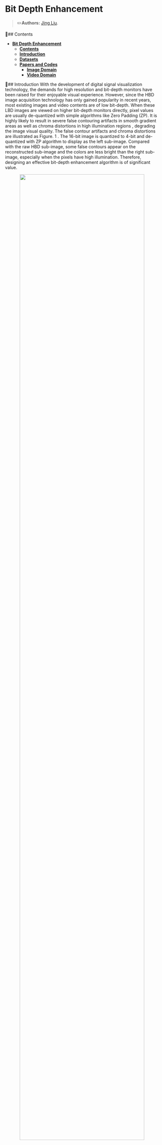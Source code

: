# Bit Depth Enhancement <a name="headin"></a>

> :pencil2:**Authors:**
> [Jing Liu](https://github.com/TJUMMG).

:bookmark:## Contents
- **[Bit Depth Enhancement <a name="headin"></a>](#bit-deep-enhancement-)**	
	- **[Contents](#contents)**	
	- **[Introduction](#introduction)**
	- **[Datasets](#datasets)**
	- **[Papers and Codes](#papers-and-codes)**
		- **[Image Domain](#image-domain)**
		- **[Video Domain](#video-domian)**

:blue_book:## Introduction
With the development of digital signal visualization technology, the demands for high resolution and bit-depth monitors have been raised for their enjoyable visual experience. However, since the HBD image acquisition technology has only gained popularity in recent years, most existing images and video contents are of low bit-depth. When these LBD images are viewed on higher bit-depth monitors directly, pixel values are usually de-quantized with simple algorithms like Zero Padding (ZP). It is highly likely to result in severe false contouring artifacts in smooth gradient areas as well as chroma distortions in high illumination regions , degrading the image visual quality. The false contour artifacts and chroma distortions are illustrated as Figure. 1 . The 16-bit image is quantized to 4-bit and de-quantized with ZP algorithm to display as the left sub-image. Compared with the raw HBD sub-image, some false contours appear on the reconstructed sub-image and the colors are less bright than the right sub-image, especially when the pixels have high illumination. Therefore, designing an effective bit-depth enhancement algorithm is of significant value.

<p align="center">
    <img src="intro.png" width="90%" /> <br />
    <em> 
    Figure 1: Illustration of false contour artifacts and chroma distortions.
    </em>
</p>


:file_folder:## Datasets

&nbsp; &nbsp; 位深增强算法的设计和验证离不开高位深内容数据库，目前国内外常用的高位深图像和视频数据集有Sintel数据集、MIT-Adobe 5K数据集、TESTIMAGES数据集、FuntHDR数据集、SJTU HDR、Tears of Steel数据集、SVT数据集。
   |**Year**|**Dataset**|**Resolution**|**High Bit**|**Low Bit**|**Frame rate**|**Download Link**|**Description**|
   | :-: | :-: | :-: | :-: |:-: | :-: | :-: | :- |
   |2012|**Sintel**|1K,2K,4K|16|8|24|[Link](http://sintel.is.tue.mpg.de/downloads)|计算机合成的动画电影,具有细腻平滑的内容纹理包含各种动植物、建筑物、自然场景以及极端亮暗情况|
   |2011|**MIT-Adobe5K**|-|16|-|-|[Link](https://data.csail.mit.edu/graphics/fivek/)|不同摄影者使用不同品牌相机拍摄的自然图像集涵盖多种人物、动植物、建筑物等自然场景，包括多种不同的照明条件和多种分辨率。经专业调色的HDR图像保存为相机原始格式|
   |2014|**TESTIMAGES**|100×100至2400×2400|16|8|-|[Link](https://sourceforge.net/projects/testimages/files/)|用于显示设备或图像处理技术的分析和质量评估其中包含40张实际拍摄的自然图像，8bit图像由16bit图像通过亮度归一化生成|
   |2010|**Funt HDR**|2142×2142|16|-|-|[Link](https://www2.cs.sfu.ca/~colour/data/funt_hdr/#DESCRIPTION)|使用NikonD700数码静物相机拍摄的105个场景每个场景包含9个不同曝光值。包含raw数据格式和16bit PNG格式，经过MATLAB图像处理工具箱生成HDR图像|
   |2016|**SHTU HDR**|4K|16|-|60|[Link](https://medialab.sjtu.edu.cn/post/16-01-01-sjtu-hdr-video-sequences/)|SonyF65、F55相机拍摄的16个超高清HDR视频集|
   |2013|**Tears of Steel**|2K,4K|16|8|24|[Link](https://mango.blender.org/download/)|自然场景与计算机合成混合的电影序列|
   |2014|**SVT**|4K|16|-|50|[Link](https://tc11.cvc.uab.es/datasets/SVT_1)|视频质量专家组(VQEG)发布的4K测试剪辑|

&nbsp; &nbsp; 除上述高位深数据库以外，由于传统8bit图像数据库内容丰富、更符合早期降质等原因，也可用于验证位深增强算法的有效性，经典的8bit数据库主要包括：Kodak、DPED、ADE20K、OST300等。

|**Year**|**Dataset**|**Number**|**Download Link**|**Description**|
| :-: | :-: | :-: | :-: | :- |
|1999|**Kodak**|24|[Link](https://r0k.us/graphics/kodak/)|经典的无损真彩图像数据库，由Eastman Kodak公司发布|
|2017|**DPED**|16K|[Link](https://people.ee.ethz.ch/~ihnatova/)|由三部智能手机和一台数码单反相机在野外同步拍摄的照片组成，每张由智能相机拍摄的图片都有对应的各种不同且复杂的降质图片|
|2019|**ADE20K**|25M|[Link](https://groups.csail.mit.edu/vision/datasets/ADE20K/)|从多个早期的数据集中收集得到的真实复杂场景图片(如道路，树林等)，最初用于场景感知和语义理解等任务。由于存在不同程度的拍摄读取噪声、网络传输压缩损失等多种降质，也可用于面向实际场景的增强任务|
|2010|**Funt HDR**|105个场景|[Link](https://www2.cs.sfu.ca/~colour/data/funt_hdr/#DESCRIPTION)|使用NikonD700数码静物相机拍摄的105个场景，每个场景包含9个不同曝光值。包含raw数据格式和16bitPNG格式，经过MATLAB图像处理工具箱生成HDR图像|
|2016|**SJTU HDR**|600帧×16序列|[Link](https://medialab.sjtu.edu.cn/post/16-01-01-sjtu-hdr-video-sequences/)|SonyF65、F55相机拍摄的16个超高清HDR视频集|
|2013|**Tears of Steel**|17620|[Link](https://mango.blender.org/download/)|自然场景与计算机合成混合的电影序列|
|2014|**SVT**|1517|[Link](https://tc11.cvc.uab.es/datasets/SVT_1)|视频质量专家组(VQEG)发布的4K测试剪辑|

:computer:## Papers and Codes

- :camera: ### Image Domain

   - [IFTC 2017]:boom: **Bit-Depth Enhancement via Convolutional Neural Network.** &nbsp; *Jing Liu* , BE-CNN.\
   [[Website](https://link.springer.com/chapter/10.1007/978-981-10-8108-8_24)] [[Code](https://github.com/TJUMMG/BE-CNN)] 
   - [ACCV 2018]:boom: **BitNet: Learning-Based Bit-Depth Expansion.** &nbsp; *Junyoung Byun* , BitNet.\
   [[Website](https://link.springer.com/chapter/10.1007/978-3-030-20890-5_5)] [[Code](https://github.com/kamkyu94/BitNet)] 
   - [ACCV 2018]:boom: **Gradient-Guided DCNN for Inverse Halftoning and Image Expanding.** &nbsp; *Yi Xiao* , GG-DCNN.\
   [[Website](https://link.springer.com/chapter/10.1007/978-3-030-20870-7_13)]
   - [ACCV 2018]:boom: **BE-CALF: Bit-Depth Enhancement by Concatenating All Level Features of DNN.** &nbsp; *Jing Liu* , BE-CALF.\
   [[Website](https://ieeexplore.ieee.org/document/8713480)] [[Code](https://github.com/TJUMMG/BE-CALF)] 
   - [Neucom 2019]:boom: **Photo-realistic image bit-depth enhancement via residual transposed convolutional neural network.** &nbsp; *Yuting Su* , RT-CNN.\
   [[Website](https://www.sciencedirect.com/science/article/pii/S0925231219305272)] 
   - [TIP 2019]:boom: **Deep reconstruction of least significant bits for bit-depth expansion.** &nbsp; *Yang Zhao* , BDEN.\
   [[Website](https://ieeexplore.ieee.org/document/8603810)] 
   - [TCSVT 2020]:boom: **Lighter but efficient bit-depth expansion network.** &nbsp; *Yang Zhao* , LBDE.\
   [[Website](https://ieeexplore.ieee.org/document/9044324)] 
   - [Arxiv 2020]:boom: **Deep attentive generative adversarial network for photo-realistic image de-quantization.** &nbsp; *Yang Zhang* , DAGAN.\
   [[Website](https://arxiv.org/ftp/arxiv/papers/2004/2004.03150.pdf)] 
   - [TCSVT 2021]:boom: **Residual-Guided Multiscale Fusion Network for Bit-Depth Enhancement.** &nbsp; *Jing Liu* , RMFNet.\
   [[Website](https://ieeexplore.ieee.org/document/9491068)] [[Code](https://github.com/TJUMMG/RMFNet)] 
   - [Displays 2021]:boom: **Photo-realistic residual bit-depth enhancement by advanced conditional GAN.** &nbsp; *Jing Liu* , BE-ACGAN.\
   [[Website](https://www.sciencedirect.com/science/article/pii/S0141938221000512)] [[Code](https://github.com/TJUMMG/BE-ACGAN)] 
   - [TPAMI 2021] :boom: **A Little Bit More: Bitplane-Wise Bit-Depth Recovery** &nbsp; *Abhijith Punnappurath* , ALBM.\
   [[Website](https://blog.alexalemi.com/diffusion.html)] [[Code](https://colab.research.google.com/github/google-research/vdm/blob/main/colab/SimpleDiffusionColab.ipynb)] 
   - [SPL 2022] :boom: **Iterative Residual Feature Refinement Network for Bit-Depth Enhancement.** &nbsp; *Jing Liu* , IRFRN.\
   [[Website]([Iterative Residual Feature Refinement Network for Bit-Depth Enhancement | IEEE Journals & Magazine | IEEE Xplore](https://ieeexplore.ieee.org/abstract/document/9787714))] [[Code](https://github.com/TJUMMG/IRFRN)] 


- :movie_camera: ### Video Domian

   - [TMM 2019]:boom: **Spatiotemporal symmetric convolutional neural network for video bit-depth enhancement.** &nbsp; *Jing Liu* , SSCNN\
[[Website](https://ieeexplore.ieee.org/document/8636159)] 

   - [TMM 2021]:boom: **Tanet: Target attention network for video bit-depth enhancement.** &nbsp; *Jing Liu* , TANet.\
[[Website](https://ieeexplore.ieee.org/abstract/document/9547837)] [[Code](https://colab.research.google.com/github/google-research/vdm/blob/main/colab/SimpleDiffusionColab.ipynb)] 

   - [BMSB 2021]:boom: **3D-BitNet: Flow-agnostic and precise network for video bit-depth expansion.** &nbsp; *Geyingjie Wen* , 3D-BitNet.\
[[Website](https://ieeexplore.ieee.org/document/9547086)]

   - [MMSP 2022] :boom: **Bit-depth enhancement detection for compressed video.** &nbsp; *Nickolay Safonov*, BEDCV.\
[[Website](https://arxiv.org/abs/2211.04799v1)] [[Code](https://colab.research.google.com/github/google-research/vdm/blob/main/colab/SimpleDiffusionColab.ipynb)] 

---

:mailbox_with_no_mail: # Contact

 Jing Liu (jliu_tju@tju.edu.cn).

[⬆ back to top](#headin)
